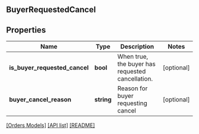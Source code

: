 ## BuyerRequestedCancel

## Properties

Name | Type | Description | Notes
------------ | ------------- | ------------- | -------------
**is_buyer_requested_cancel** | **bool** | When true, the buyer has requested cancellation. | [optional]
**buyer_cancel_reason** | **string** | Reason for buyer requesting cancel | [optional]

[[Orders Models]](../) [[API list]](../../Api) [[README]](../../../README.md)
